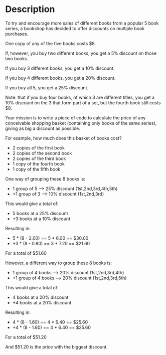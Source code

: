 # Description

To try and encourage more sales of different books from a popular 5 book
series, a bookshop has decided to offer discounts on multiple book purchases.

One copy of any of the five books costs $8.

If, however, you buy two different books, you get a 5%
discount on those two books.

If you buy 3 different books, you get a 10% discount.

If you buy 4 different books, you get a 20% discount.

If you buy all 5, you get a 25% discount.

Note: that if you buy four books, of which 3 are
different titles, you get a 10% discount on the 3 that
form part of a set, but the fourth book still costs $8.

Your mission is to write a piece of code to calculate the
price of any conceivable shopping basket (containing only
books of the same series), giving as big a discount as
possible.

For example, how much does this basket of books cost?

- 2 copies of the first book
- 2 copies of the second book
- 2 copies of the third book
- 1 copy of the fourth book
- 1 copy of the fifth book

One way of grouping these 8 books is:

- 1 group of 5 --> 25% discount (1st,2nd,3rd,4th,5th)
- +1 group of 3 --> 10% discount (1st,2nd,3rd)

This would give a total of:

- 5 books at a 25% discount
- +3 books at a 10% discount

Resulting in:

- 5 * (8 - 2.00) == 5 * 6.00 == $30.00
- +3 * (8 - 0.80) == 3 * 7.20 == $21.60

For a total of $51.60

However, a different way to group these 8 books is:

- 1 group of 4 books --> 20% discount  (1st,2nd,3rd,4th)
- +1 group of 4 books --> 20% discount  (1st,2nd,3rd,5th)

This would give a total of:

- 4 books at a 20% discount
- +4 books at a 20% discount

Resulting in:

- 4 * (8 - 1.60) == 4 * 6.40 == $25.60
- +4 * (8 - 1.60) == 4 * 6.40 == $25.60

For a total of $51.20

And $51.20 is the price with the biggest discount.
